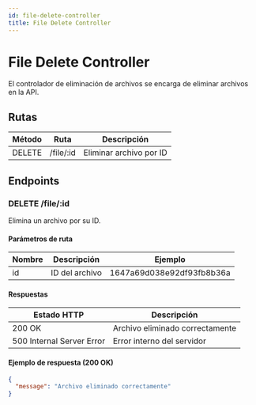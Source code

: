 ```yaml
---
id: file-delete-controller
title: File Delete Controller
---
```


# File Delete Controller

El controlador de eliminación de archivos se encarga de eliminar archivos en la API.

## Rutas

| Método | Ruta             | Descripción             |
| ------ | ---------------- | ----------------------- |
| DELETE | /file/:id        | Eliminar archivo por ID |

## Endpoints

### DELETE /file/:id

Elimina un archivo por su ID.

#### Parámetros de ruta

| Nombre | Descripción             | Ejemplo                       |
| ------ | ----------------------- | ----------------------------- |
| id     | ID del archivo          | 1647a69d038e92df93fb8b36a     |

#### Respuestas

| Estado HTTP                  | Descripción                        |
| ---------------------------- | ---------------------------------- |
| 200 OK                       | Archivo eliminado correctamente    |
| 500 Internal Server Error    | Error interno del servidor         |

#### Ejemplo de respuesta (200 OK)

```json
{
  "message": "Archivo eliminado correctamente"
}
